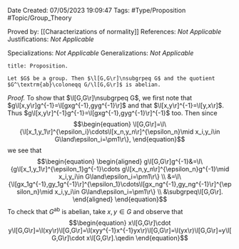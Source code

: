 <div class="topSpace"></div>

Date Created: 07/05/2023 19:09:47
Tags: #Type/Proposition #Topic/Group_Theory

Proved by: [[Characterizations of normality]]
References: <i>Not Applicable</i>
Justifications: <i>Not Applicable</i>

Specializations: <i>Not Applicable</i>
Generalizations: <i>Not Applicable</i>

``` ad-Proposition
title: Proposition.

Let $G$ be a group. Then $\l[G,G\r]\nsubgrpeq G$ and the quotient $G^\textrm{ab}\coloneqq G/\l[G,G\r]$ is abelian.

```

<i>Proof.</i> To show that $\l[G,G\r]\nsubgrpeq G$, we first note that $g\l[x,y\r]g^{-1}=\l[gxg^{-1},gyg^{-1}\r]$ and that $\l[x,y\r]^{-1}=\l[y,x\r]$. Thus $g\l[x,y\r]^{-1}g^{-1}=\l[gxg^{-1},gyg^{-1}\r]^{-1}$ too. Then since
$$\begin{equation}
    \l[G,G\r]=\l\{\l[x_1,y_1\r]^{\epsilon_i}\cdots\l[x_n,y_n\r]^{\epsilon_n}\mid x_i,y_i\in G\land\epsilon_i=\pm1\r\},
\end{equation}$$
we see that
$$\begin{equation}
    \begin{aligned}
        g\l[G,G\r]g^{-1}&=\l\{g\l[x_1,y_1\r]^{\epsilon_1}g^{-1}\cdots g\l[x_n,y_n\r]^{\epsilon_n}g^{-1}\mid x_i,y_i\in G\land\epsilon_i=\pm1\r\} \\
        &=\l\{\l[gx_1g^{-1},gy_1g^{-1}\r]^{\epsilon_1}\cdots\l[gx_ng^{-1},gy_ng^{-1}\r]^{\epsilon_n}\mid x_i,y_i\in G\land\epsilon_i=\pm1\r\} \\
        &\subgrpeq\l[G,G\r].
    \end{aligned}
\end{equation}$$
To check that $G^\textrm{ab}$ is abelian, take $x,y\in G$ and observe that
$$\begin{equation}
    x\l[G,G\r]\cdot y\l[G,G\r]=\l(xy\r)\l[G,G\r]=\l(xyy^{-1}x^{-1}yx\r)\l[G,G\r]=\l(yx\r)\l[G,G\r]=y\l[G,G\r]\cdot x\l[G,G\r].\qedin
\end{equation}$$
